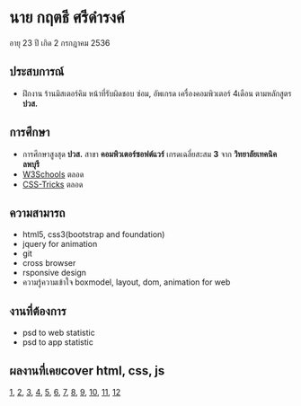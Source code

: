 # นาย กฤตธี ศรีดำรงค์
อายุ 23 ปี เกิด 2 กรกฎาคม 2536
## ประสบการณ์
- ฝึกงาน ร้านมิสเตอร์คิม หน้าที่รับผิดชอบ ซ่อม, อัพเกรด เครื่องคอมพิวเตอร์ 4เดือน ตามหลักสูตร **ปวส.**
## การศึกษา
- การศึกษาสูงสุด **ปวส.** สาขา **คอมพิวเตอร์ซอฟต์แวร์** เกรดเฉลี่ยสะสม **3** จาก **วิทยาลัยเทคนิคลพบุรี**
- [W3Schools](https://www.w3schools.com/) ตลอด
- [CSS-Tricks](https://css-tricks.com/) ตลอด
##  ความสามารถ 
- html5, css3(bootstrap and foundation)
- jquery for animation
- git
- cross browser
- rsponsive design 
- ความรู้ความเข้าใจ boxmodel, layout, dom, animation for web
## งานที่ต้องการ 
- psd to web statistic
- psd to app statistic
## ผลงานที่เคยcover html, css, js
[1](http://htmlpreview.github.io/?https://github.com/kriteeT/portfolio/blob/uploadfile/work/About-me/index.html), 
 [2](http://htmlpreview.github.io/?https://github.com/kriteeT/portfolio/blob/uploadfile/work/social/index.html),
 [3](http://htmlpreview.github.io/?https://github.com/kriteeT/portfolio/blob/uploadfile/work/Gourmet/index.html),
 [4](http://htmlpreview.github.io/?https://github.com/kriteeT/portfolio/blob/uploadfile/work/PHOTOLIO/index.html),
 [5](http://htmlpreview.github.io/?https://github.com/kriteeT/portfolio/blob/uploadfile/work/Wedding/index.html),
 [6](http://htmlpreview.github.io/?https://github.com/kriteeT/portfolio/blob/uploadfile/work/admin/index.html),
 [7](http://htmlpreview.github.io/?https://github.com/kriteeT/portfolio/blob/uploadfile/work/blog/index.html),
 [8](http://htmlpreview.github.io/?https://github.com/kriteeT/portfolio/blob/uploadfile/work/doe/index.html),
 [9](http://htmlpreview.github.io/?https://github.com/kriteeT/portfolio/blob/uploadfile/work/hotel/index.html),
 [10](http://htmlpreview.github.io/?https://github.com/kriteeT/portfolio/blob/uploadfile/work/laptop/index.html),
 [11](http://htmlpreview.github.io/?https://github.com/kriteeT/portfolio/blob/uploadfile/work/lmpreaz/index.html),
 [12](http://htmlpreview.github.io/?https://github.com/kriteeT/portfolio/blob/uploadfile/work/shop/index.html)

